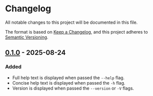 # Changelog

All notable changes to this project will be documented in this file.

The format is based on [Keep a Changelog](https://keepachangelog.com/en/1.1.0/),
and this project adheres to [Semantic Versioning](https://semver.org/spec/v2.0.0.html).

## [0.1.0] - 2025-08-24

### Added

- Full help text is displayed when passed the `--help` flag.
- Concise help text is displayed when passed the `-h` flag.
- Version is displayed when passed the `--version` or `-V` flags.

[0.1.0]: https://github.com/libertynj/eoclu/compare/5255e1d60f2643f6c2c2d624b8e1689a0f53f612...v0.1.0
